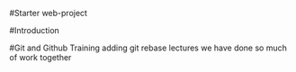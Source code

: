#Starter web-project



#Introduction



#Git and Github Training
adding git rebase lectures
we have done so much of work together
